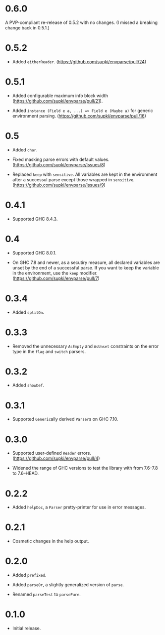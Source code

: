 0.6.0
=====

A PVP-compliant re-release of 0.5.2 with no changes. (I missed a breaking change back in 0.5.1.)

0.5.2
=====

  * Added `eitherReader`. (https://github.com/supki/envparse/pull/24)

0.5.1
=====

  * Added configurable maximum info block width (https://github.com/supki/envparse/pull/21).

  * Added `instance (Field e a, ...) => Field e (Maybe a)` for generic environment parsing. (https://github.com/supki/envparse/pull/16)

0.5
===

  * Added `char`.

  * Fixed masking parse errors with default values. (https://github.com/supki/envparse/issues/8)

  * Replaced `keep` with `sensitive`. All variables are kept in the environment after a successul parse
    except those wrapped in `sensitive`. (https://github.com/supki/envparse/issues/9)

0.4.1
=====

  * Supported GHC 8.4.3.


0.4
===

  * Supported GHC 8.0.1.

  * On GHC 7.8 and newer, as a secutiry measure, all declared variables are unset by the end of
    a successful parse.  If you want to keep the variable in the environment, use the `keep` modifier.
    (https://github.com/supki/envparse/pull/7)

0.3.4
=====

  * Added `splitOn`.

0.3.3
=====

  * Removed the unnecessary `AsEmpty` and `AsUnset` constraints on the error type
    in the `flag` and `switch` parsers.

0.3.2
=====

  * Added `showDef`.

0.3.1
=====

  * Supported `Generic`ally derived `Parser`s on GHC 7.10.

0.3.0
=====

  * Supported user-defined `Reader` errors. (https://github.com/supki/envparse/pull/4)

  * Widened the range of GHC versions to test the library with from 7.6–7.8 to 7.6–HEAD.

0.2.2
=====

  * Added `helpDoc`, a `Parser` pretty-printer for use in error messages.

0.2.1
=====

  * Cosmetic changes in the help output.

0.2.0
=====

  * Added `prefixed`.

  * Added `parseOr`, a slightly generalized version of `parse`.

  * Renamed `parseTest` to `parsePure`.

0.1.0
=====

  * Initial release.
